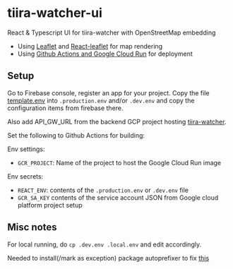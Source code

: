 # tiira-watcher-ui
React &amp; Typescript UI for tiira-watcher with OpenStreetMap embedding

* Using [Leaflet](https://leafletjs.com/) and [React-leaflet](https://react-leaflet.js.org/docs/start-introduction/) for map rendering
* Using [Github Actions and Google Cloud Run](https://github.com/google-github-actions/setup-gcloud/blob/main/example-workflows/cloud-run/README.md) for deployment

## Setup

Go to Firebase console, register an app for your project. Copy the file [template.env](template.env) into `.production.env` and/or `.dev.env`
and copy the configuration items from firebase there.

Also add API_GW_URL from the backend GCP project hosting [tiira-watcher](https://github.com/tfager/tiira-watcher).

Set the following to Github Actions for building:

Env settings:
* `GCR_PROJECT`: Name of the project to host the Google Cloud Run image

Env secrets:
* `REACT_ENV`: contents of the `.production.env` or `.dev.env` file
* `GCR_SA_KEY` contents of the service account JSON from Google cloud platform project setup

## Misc notes

For local running, do `cp .dev.env .local.env` and edit accordingly.

Needed to install(/mark as exception) package autoprefixer to fix [this](https://stackoverflow.com/questions/72511039/autoprefixer-replace-color-adjust-to-print-color-adjust-the-color-adjust-short)
